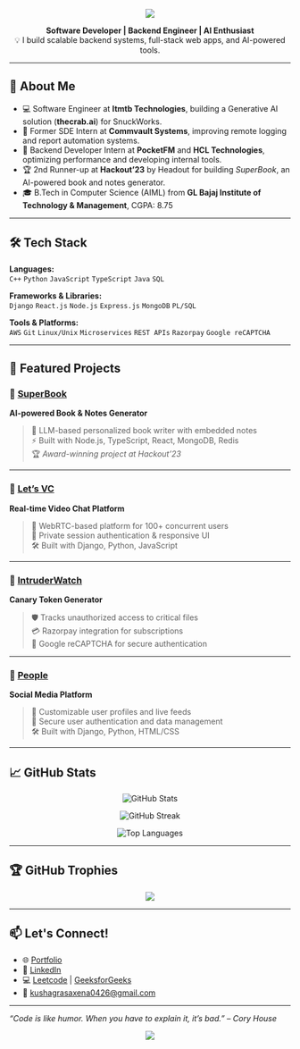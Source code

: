 <!-- Profile Banner -->
<p align="center">
  <img src="https://capsule-render.vercel.app/api?type=waving&color=0:ff0080,100:7928ca&height=200&section=header&text=Kushagra%20Saxena&fontSize=40&fontColor=ffffff" />
</p>

<p align="center">
  <b>Software Developer | Backend Engineer | AI Enthusiast</b><br />
  💡 I build scalable backend systems, full-stack web apps, and AI-powered tools.
</p>

---

## 🚀 About Me

- 💻 Software Engineer at **Itmtb Technologies**, building a Generative AI solution (**thecrab.ai**) for SnuckWorks.
- 🔧 Former SDE Intern at **Commvault Systems**, improving remote logging and report automation systems.
- 📱 Backend Developer Intern at **PocketFM** and **HCL Technologies**, optimizing performance and developing internal tools.
- 🏆 2nd Runner-up at **Hackout’23** by Headout for building *SuperBook*, an AI-powered book and notes generator.
- 🎓 B.Tech in Computer Science (AIML) from **GL Bajaj Institute of Technology & Management**, CGPA: 8.75

---

## 🛠️ Tech Stack

**Languages:**  
`C++` `Python` `JavaScript` `TypeScript` `Java` `SQL`

**Frameworks & Libraries:**  
`Django` `React.js` `Node.js` `Express.js` `MongoDB` `PL/SQL`

**Tools & Platforms:**  
`AWS` `Git` `Linux/Unix` `Microservices` `REST APIs` `Razorpay` `Google reCAPTCHA`

---

## 📂 Featured Projects

### 🔹 [SuperBook](https://superbook.prathamvaidya.in/)  
**AI-powered Book & Notes Generator**  
> 🧠 LLM-based personalized book writer with embedded notes  
> ⚡ Built with Node.js, TypeScript, React, MongoDB, Redis  
> 🏆 *Award-winning project at Hackout’23*

---

### 🔹 [Let’s VC](https://github.com/Kushagra0426/Lets-VC)  
**Real-time Video Chat Platform**  
> 🎥 WebRTC-based platform for 100+ concurrent users  
> 🔐 Private session authentication & responsive UI  
> 🛠️ Built with Django, Python, JavaScript

---

### 🔹 [IntruderWatch](https://github.com/Kushagra0426/IntruderWatch)  
**Canary Token Generator**  
> 🛡️ Tracks unauthorized access to critical files  
> 💳 Razorpay integration for subscriptions  
> 🔐 Google reCAPTCHA for secure authentication

---

### 🔹 [People](https://github.com/Kushagra0426/People)  
**Social Media Platform**  
> 📱 Customizable user profiles and live feeds  
> 🔐 Secure user authentication and data management  
> 🛠️ Built with Django, Python, HTML/CSS

---

## 📈 GitHub Stats

<p align="center"> <img src="https://github-readme-stats.vercel.app/api?username=kushagra0426&show_icons=true&theme=radical" alt="GitHub Stats" /> </p> <p align="center"> <img src="https://github-readme-streak-stats.herokuapp.com/?user=kushagra0426&theme=radical" alt="GitHub Streak" /> </p> <p align="center"> <img src="https://github-readme-stats.vercel.app/api/top-langs/?username=kushagra0426&layout=compact&theme=radical" alt="Top Languages" /> </p>

---

## 🏆 GitHub Trophies

<p align="center"> <img src="https://github-profile-trophy.vercel.app/?username=kushagra0426&theme=radical&column=7" /> </p>

---

## 📫 Let's Connect!

- 🌐 [Portfolio](https://kushagra-portfolio-ivory.vercel.app/)  
- 💼 [LinkedIn](https://www.linkedin.com/in/kushagra-saxena-7602b3204/)  
- 💻 [Leetcode](https://leetcode.com/u/kushagra_coder/) | [GeeksforGeeks](https://www.geeksforgeeks.org/user/devkushagra2002/)  
- 📧 kushagrasaxena0426@gmail.com  

---
_“Code is like humor. When you have to explain it, it’s bad.” – Cory House_

<p align="center">
  <img src="https://readme-typing-svg.herokuapp.com?font=Fira+Code&size=22&pause=1000&color=F75C7E&width=600&lines=Keep+Building!+Keep+Learning!;Let's+Create+Something+Awesome+Together!+🚀" />
</p>



